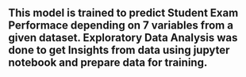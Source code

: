 ## This model is trained to predict Student Exam Performace depending on 7 variables from a given dataset. Exploratory Data Analysis was done to get Insights from data using jupyter notebook and prepare data for training. 
